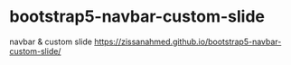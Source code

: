 # bootstrap5-navbar-custom-slide
navbar &amp; custom slide
https://zissanahmed.github.io/bootstrap5-navbar-custom-slide/
